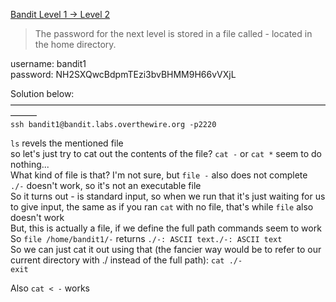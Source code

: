 [Bandit Level 1 → Level 2](https://overthewire.org/wargames/bandit/bandit2.html)

> The password for the next level is stored in a file called - located in the home directory.

username: bandit1  
password: NH2SXQwcBdpmTEzi3bvBHMM9H66vVXjL  

Solution below:  
———————————————————————————————————————  
`ssh bandit1@bandit.labs.overthewire.org -p2220`  

`ls` revels the mentioned file  
so let's just try to cat out the contents of the file? `cat -` or `cat *` seem to do nothing...  
What kind of file is that? I'm not sure, but `file -` also does not complete  
`./-` doesn't work, so it's not an executable file   
So it turns out - is standard input, so when we run that it's just waiting for us to give input, the same as if you ran `cat` with no file, that's while `file` also   doesn't work  
But, this is actually a file, if we define the full path commands seem to work  
So `file /home/bandit1/-` returns `./-: ASCII text./-: ASCII text`  
So we can just cat it out using that (the fancier way would be to refer to our current directory with ./ instead of the full path): `cat ./-`  
`exit`  

Also `cat < -` works